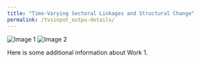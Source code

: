 ```yaml
---
title: "Time-Varying Sectoral Linkages and Structural Change"
permalink: /tvsinput_outpu-details/
---
```


![Image 1](/images/work1-image1.jpg)
![Image 2](/images/work1-image2.jpg)

Here is some additional information about Work 1.
